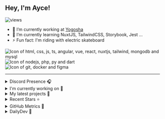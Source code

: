 ## Hey, I'm Ayce!
![views](https://komarev.com/ghpvc/?username=Ayce45&style=for-the-badge)

- 🔭 I’m currently working at <a href="https://yogosha.com/">Yogosha</a>
- 🌱 I’m currently learning NuxtJS, TailwindCSS, Storybook, Jest ...
- ⚡ Fun fact: I'm riding with electric skateboard

<div>
  <img src="https://skillicons.dev/icons?i=html,css,js,ts,angular,vue,react,nuxtjs,tailwind,mongodb,mysql" alt="Icon of html, css, js, ts, angular, vue, react, nuxtjs, tailwind, mongodb and mysql">
</div>
<div>
  <img src="https://skillicons.dev/icons?i=nodejs,php,py,dart" alt="Icon of nodejs, php, py and dart">
</div>
<div>
  <img src="https://skillicons.dev/icons?i=git,docker,figma" alt="Icon of git, docker and figma">
</div>


<hr>

<details>
  <summary>Discord Presence 🎧️</summary>
  
  [![Discord Presence](https://lanyard.cnrad.dev/api/538785123987095556)](https://discord.com/users/538785123987095556)
</details>

<details>
  <summary>I'm currently working on 👷</summary>
  

- [Ayce45/Ayce45.github.io](https://github.com/Ayce45/Ayce45.github.io) - My personal website (5 days ago)
- [Ayce45/blog.evanjuge.fr](https://github.com/Ayce45/blog.evanjuge.fr) - My blog - Next.js &amp; Sanity CMS (2 months ago)
- [Ayce45/pwa-cache](https://github.com/Ayce45/pwa-cache) -  (9 months ago)
</details>

<details>
  <summary>My latest projects 🌱</summary>
  

- [Ayce45/pwa-cache](https://github.com/Ayce45/pwa-cache) - 
- [Ayce45/next-iceandfire](https://github.com/Ayce45/next-iceandfire) - App in react with the ice and fire api
- [Ayce45/next-trello](https://github.com/Ayce45/next-trello) - NextJS Trello Clone
- [Ayce45/expenses-chart-component](https://github.com/Ayce45/expenses-chart-component) - Expenses chart component
- [Ayce45/profile-card-component](https://github.com/Ayce45/profile-card-component) - Profile card component
</details>

<details>
  <summary>Recent Stars ⭐</summary>
  

- [KonradIT/goprowifihack](https://github.com/KonradIT/goprowifihack) - Unofficial GoPro WiFi API Documentation - HTTP GET requests for commands, status, livestreaming and media query. (1 year ago)
- [dailydotdev/daily](https://github.com/dailydotdev/daily) - daily.dev is a professional network for developers to learn, collaborate, and grow together 👩🏽‍💻 👨‍💻 (2 years ago)
- [nrwl/nx](https://github.com/nrwl/nx) - Smart Monorepos · Fast CI (2 years ago)
- [jacebrowning/memegen](https://github.com/jacebrowning/memegen) - The free and open source API to generate memes. (2 years ago)
- [sertizh/commercial-meeting](https://github.com/sertizh/commercial-meeting) - Commercial Meeting Programm (2 years ago)
</details>

<details>
  <summary>GitHub Metrics 🌊</summary>
  
  <img align="center" src="/github-metrics.svg" alt="Metrics" width="400">
</details>

<details>
  <summary>DailyDev 📖</summary>
  
  <a href="https://app.daily.dev/Ayce"><img src="https://api.daily.dev/devcards/6f27abf04ef249b1a106e3ddb7e7cda4.png?r=tkh" width="400" alt="Evan JUGE's Dev Card"/></a>
</details>
